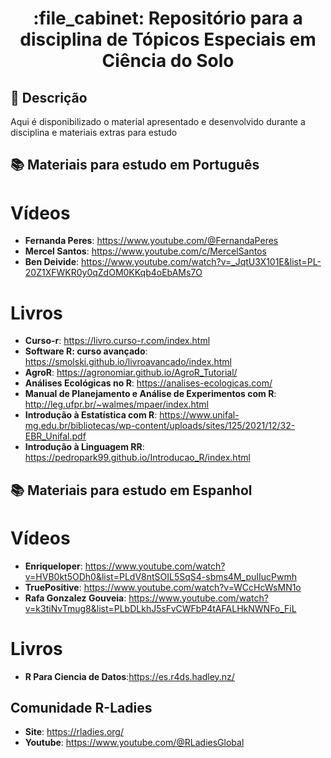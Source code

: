 <h1 align="center">:file_cabinet: Repositório para a disciplina de Tópicos Especiais em Ciência do Solo</h1>

## :memo: Descrição
Aqui é disponibilizado o material apresentado e desenvolvido durante a disciplina e materiais extras para estudo

## :books: Materiais para estudo em Português

# Vídeos
* <b>Fernanda Peres</b>: https://www.youtube.com/@FernandaPeres
* <b>Mercel Santos</b>: https://www.youtube.com/c/MercelSantos
* <b>Ben Deivide</b>: https://www.youtube.com/watch?v=_JqtU3X101E&list=PL-20Z1XFWKR0y0qZdOM0KKqb4oEbAMs7O

# Livros
* <b>Curso-r</b>: https://livro.curso-r.com/index.html
* <b>Software R: curso avançado</b>: https://smolski.github.io/livroavancado/index.html
* <b>AgroR</b>: https://agronomiar.github.io/AgroR_Tutorial/
* <b>Análises Ecológicas no R</b>: https://analises-ecologicas.com/
* <b>Manual de Planejamento e Análise de Experimentos com R</b>: http://leg.ufpr.br/~walmes/mpaer/index.html
* <b>Introdução à Estatística com R</b>: https://www.unifal-mg.edu.br/bibliotecas/wp-content/uploads/sites/125/2021/12/32-EBR_Unifal.pdf
* <b>Introdução à Linguagem RR</b>: https://pedropark99.github.io/Introducao_R/index.html

## :books: Materiais para estudo em Espanhol

# Vídeos
* <b>Enriqueloper</b>: https://www.youtube.com/watch?v=HVB0kt5ODh0&list=PLdV8ntSOIL5SqS4-sbms4M_puIIucPwmh
* <b>TruePositive</b>: https://www.youtube.com/watch?v=WCcHcWsMN1o
* <b>Rafa Gonzalez Gouveia</b>: https://www.youtube.com/watch?v=k3tiNvTmug8&list=PLbDLkhJ5sFvCWFbP4tAFALHkNWNFo_FiL

# Livros
* <b>R Para Ciencia de Datos</b>:https://es.r4ds.hadley.nz/

## Comunidade R-Ladies
* <b>Site</b>: https://rladies.org/
* <b>Youtube</b>: https://www.youtube.com/@RLadiesGlobal


